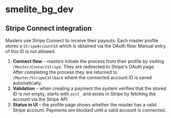 # smelite_bg_dev

## Stripe Connect integration

Masters use Stripe Connect to receive their payouts. Each master profile stores a `StripeAccountId` which is obtained via the OAuth flow. Manual entry of this ID is not allowed.

1. **Connect flow** – masters initiate the process from their profile by visiting `/Master/ConnectStripe`. They are redirected to Stripe's OAuth page. After completing the process they are returned to `/Master/StripeCallback` where the connected account ID is saved automatically.
2. **Validation** – when creating a payment the system verifies that the stored ID is not empty, starts with `acct_` and exists in Stripe by fetching the account via the Stripe API.
3. **Status in UI** – the profile page shows whether the master has a valid Stripe account. Payments are blocked until a valid account is connected.

